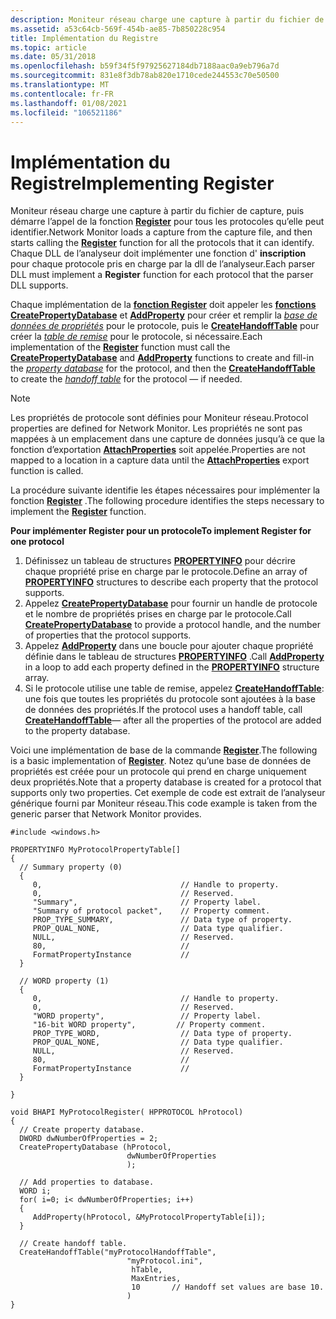 ```yaml
---
description: Moniteur réseau charge une capture à partir du fichier de capture, puis démarre l’appel de la fonction Register pour tous les protocoles qu’elle peut identifier. Chaque DLL de l’analyseur doit implémenter une fonction d’inscription pour chaque protocole pris en charge par la DLL de l’analyseur.
ms.assetid: a53c64cb-569f-454b-ae85-7b850228c954
title: Implémentation du Registre
ms.topic: article
ms.date: 05/31/2018
ms.openlocfilehash: b59f34f5f97925627184db7188aac0a9eb796a7d
ms.sourcegitcommit: 831e8f3db78ab820e1710cede244553c70e50500
ms.translationtype: MT
ms.contentlocale: fr-FR
ms.lasthandoff: 01/08/2021
ms.locfileid: "106521186"
---
```

# <a name="implementing-register"></a><span data-ttu-id="e2011-104">Implémentation du Registre</span><span class="sxs-lookup"><span data-stu-id="e2011-104">Implementing Register</span></span>

<span data-ttu-id="e2011-105">Moniteur réseau charge une capture à partir du fichier de capture, puis démarre l’appel de la fonction [**Register**](register-parser.md) pour tous les protocoles qu’elle peut identifier.</span><span class="sxs-lookup"><span data-stu-id="e2011-105">Network Monitor loads a capture from the capture file, and then starts calling the [**Register**](register-parser.md) function for all the protocols that it can identify.</span></span> <span data-ttu-id="e2011-106">Chaque DLL de l’analyseur doit implémenter une fonction d' **inscription** pour chaque protocole pris en charge par la dll de l’analyseur.</span><span class="sxs-lookup"><span data-stu-id="e2011-106">Each parser DLL must implement a **Register** function for each protocol that the parser DLL supports.</span></span>

<span data-ttu-id="e2011-107">Chaque implémentation de la [**fonction Register**](register-parser.md) doit appeler les [**fonctions CreatePropertyDatabase**](createpropertydatabase.md) et [**AddProperty**](/previous-versions/bb251873(v=msdn.10)) pour créer et remplir la [*base de données de propriétés*](p.md) pour le protocole, puis le [**CreateHandoffTable**](createhandofftable.md) pour créer la [*table de remise*](h.md) pour le protocole, si nécessaire.</span><span class="sxs-lookup"><span data-stu-id="e2011-107">Each implementation of the [**Register**](register-parser.md) function must call the [**CreatePropertyDatabase**](createpropertydatabase.md) and [**AddProperty**](/previous-versions/bb251873(v=msdn.10)) functions to create and fill-in the [*property database*](p.md) for the protocol, and then the [**CreateHandoffTable**](createhandofftable.md) to create the [*handoff table*](h.md) for the protocol — if needed.</span></span>

> [!Note]  
> <span data-ttu-id="e2011-108">Les propriétés de protocole sont définies pour Moniteur réseau.</span><span class="sxs-lookup"><span data-stu-id="e2011-108">Protocol properties are defined for Network Monitor.</span></span> <span data-ttu-id="e2011-109">Les propriétés ne sont pas mappées à un emplacement dans une capture de données jusqu’à ce que la fonction d’exportation [**AttachProperties**](attachproperties.md) soit appelée.</span><span class="sxs-lookup"><span data-stu-id="e2011-109">Properties are not mapped to a location in a capture data until the [**AttachProperties**](attachproperties.md) export function is called.</span></span>

 

<span data-ttu-id="e2011-110">La procédure suivante identifie les étapes nécessaires pour implémenter la fonction [**Register**](register-parser.md) .</span><span class="sxs-lookup"><span data-stu-id="e2011-110">The following procedure identifies the steps necessary to implement the [**Register**](register-parser.md) function.</span></span>

<span data-ttu-id="e2011-111">**Pour implémenter Register pour un protocole**</span><span class="sxs-lookup"><span data-stu-id="e2011-111">**To implement Register for one protocol**</span></span>

1.  <span data-ttu-id="e2011-112">Définissez un tableau de structures [**PROPERTYINFO**](propertyinfo.md) pour décrire chaque propriété prise en charge par le protocole.</span><span class="sxs-lookup"><span data-stu-id="e2011-112">Define an array of [**PROPERTYINFO**](propertyinfo.md) structures to describe each property that the protocol supports.</span></span>
2.  <span data-ttu-id="e2011-113">Appelez [**CreatePropertyDatabase**](createpropertydatabase.md) pour fournir un handle de protocole et le nombre de propriétés prises en charge par le protocole.</span><span class="sxs-lookup"><span data-stu-id="e2011-113">Call [**CreatePropertyDatabase**](createpropertydatabase.md) to provide a protocol handle, and the number of properties that the protocol supports.</span></span>
3.  <span data-ttu-id="e2011-114">Appelez [**AddProperty**](/previous-versions/bb251873(v=msdn.10)) dans une boucle pour ajouter chaque propriété définie dans le tableau de structures [**PROPERTYINFO**](propertyinfo.md) .</span><span class="sxs-lookup"><span data-stu-id="e2011-114">Call [**AddProperty**](/previous-versions/bb251873(v=msdn.10)) in a loop to add each property defined in the [**PROPERTYINFO**](propertyinfo.md) structure array.</span></span>
4.  <span data-ttu-id="e2011-115">Si le protocole utilise une table de remise, appelez [**CreateHandoffTable**](createhandofftable.md): une fois que toutes les propriétés du protocole sont ajoutées à la base de données des propriétés.</span><span class="sxs-lookup"><span data-stu-id="e2011-115">If the protocol uses a handoff table, call [**CreateHandoffTable**](createhandofftable.md)— after all the properties of the protocol are added to the property database.</span></span>

<span data-ttu-id="e2011-116">Voici une implémentation de base de la commande [**Register**](register-parser.md).</span><span class="sxs-lookup"><span data-stu-id="e2011-116">The following is a basic implementation of [**Register**](register-parser.md).</span></span> <span data-ttu-id="e2011-117">Notez qu’une base de données de propriétés est créée pour un protocole qui prend en charge uniquement deux propriétés.</span><span class="sxs-lookup"><span data-stu-id="e2011-117">Note that a property database is created for a protocol that supports only two properties.</span></span> <span data-ttu-id="e2011-118">Cet exemple de code est extrait de l’analyseur générique fourni par Moniteur réseau.</span><span class="sxs-lookup"><span data-stu-id="e2011-118">This code example is taken from the generic parser that Network Monitor provides.</span></span>

``` syntax
#include <windows.h>

PROPERTYINFO MyProtocolPropertyTable[]
{
  // Summary property (0)
  {
     0,                               // Handle to property.
     0,                               // Reserved.
     "Summary",                       // Property label.
     "Summary of protocol packet",    // Property comment.
     PROP_TYPE_SUMMARY,               // Data type of property.
     PROP_QUAL_NONE,                  // Data type qualifier.
     NULL,                            // Reserved.
     80,                              // 
     FormatPropertyInstance           // 
  }

  // WORD property (1)
  {
     0,                               // Handle to property.
     0,                               // Reserved.
     "WORD property",                 // Property label.
     "16-bit WORD property",         // Property comment.
     PROP_TYPE_WORD,                  // Data type of property.
     PROP_QUAL_NONE,                  // Data type qualifier.
     NULL,                            // Reserved.
     80,                              // 
     FormatPropertyInstance           // 
  }

}

void BHAPI MyProtocolRegister( HPPROTOCOL hProtocol) 
{
  // Create property database.
  DWORD dwNumberOfProperties = 2;
  CreatePropertyDatabase (hProtocol,
                          dwNumberOfProperties
                          );
  
  // Add properties to database.
  WORD i;
  for( i=0; i< dwNumberOfProperties; i++)
  {
     AddProperty(hProtocol, &MyProtocolPropertyTable[i]);
  }

  // Create handoff table.
  CreateHandoffTable("myProtocolHandoffTable",
                          "myProtocol.ini",
                           hTable,
                           MaxEntries,
                           10       // Handoff set values are base 10.
                          )
}
```

 

 
